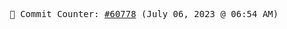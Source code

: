 <p align="center">
    <samp>
        📮 Commit Counter: <a href="https://github.com/Javascript-void0/Javascript-void0/commits/main">#60778</a> (July 06, 2023 @ 06:54 AM)
    </samp>
</p>